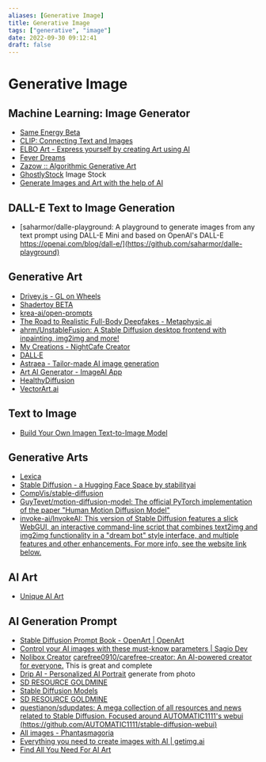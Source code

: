 ```yaml
---
aliases: [Generative Image]
title: Generative Image
tags: ["generative", "image"]
date: 2022-09-30 09:12:41
draft: false
---
```


# Generative Image

## Machine Learning: Image Generator

* [Same Energy Beta](https://same.energy/about)
* [CLIP: Connecting Text and Images](https://openai.com/blog/clip/)
* [ELBO Art - Express yourself by creating Art using AI](https://art.elbo.ai/)
* [Fever Dreams](https://www.feverdreams.app/random/25)
* [Zazow :: Algorithmic Generative Art](https://www.zazow.com/)
* [GhostlyStock](https://www.ghostlystock.com/) Image Stock
* [Generate Images and Art with the help of AI](https://imageai.app/)

## DALL-E Text to Image Generation

* [saharmor/dalle-playground: A playground to generate images from any text prompt using DALL-E Mini and based on OpenAI's DALL-E https://openai.com/blog/dall-e/](https://github.com/saharmor/dalle-playground)

## Generative Art

* [Drivey.js - GL on Wheels](https://rezmason.github.io/drivey/)
* [Shadertoy BETA](https://www.shadertoy.com/)
* [krea-ai/open-prompts](https://github.com/krea-ai/open-prompts)
* [The Road to Realistic Full-Body Deepfakes - Metaphysic.ai](https://metaphysic.ai/the-road-to-realistic-full-body-deepfakes/)
* [ahrm/UnstableFusion: A Stable Diffusion desktop frontend with inpainting, img2img and more!](https://github.com/ahrm/UnstableFusion)
* [My Creations - NightCafe Creator](https://creator.nightcafe.studio/my-creations)
* [DALL·E](https://labs.openai.com/)
* [Astraea - Tailor-made AI image generation](https://www.strmr.com/tunes)
* [Art AI Generator - ImageAI App](https://imageai.app/art-ai-generator/)
* [HealthyDiffusion](https://healthydiffusion.com/)
* [VectorArt.ai](https://vectorart.ai/)

## Text to Image

* [Build Your Own Imagen Text-to-Image Model](https://www.assemblyai.com/blog/build-your-own-imagen-text-to-image-model/)

## Generative Arts

* [Lexica](https://lexica.art/)
* [Stable Diffusion - a Hugging Face Space by stabilityai](https://huggingface.co/spaces/stabilityai/stable-diffusion)
* [CompVis/stable-diffusion](https://github.com/CompVis/stable-diffusion)
* [GuyTevet/motion-diffusion-model: The official PyTorch implementation of the paper "Human Motion Diffusion Model"](https://github.com/GuyTevet/motion-diffusion-model)
* [invoke-ai/InvokeAI: This version of Stable Diffusion features a slick WebGUI, an interactive command-line script that combines text2img and img2img functionality in a "dream bot" style interface, and multiple features and other enhancements. For more info, see the website link below.](https://github.com/invoke-ai/InvokeAI)

## AI Art

* [Unique AI Art](https://uniqueaiart.com/)

## AI Generation Prompt

* [Stable Diffusion Prompt Book - OpenArt | OpenArt](https://openart.ai/promptbook)
* [Control your AI images with these must-know parameters | Sagio Dev](https://www.sagiodev.com/blog/stable_diffusion_parameters/)
* [Nolibox Creator](https://creator.nolibox.com/guest) [carefree0910/carefree-creator: An AI-powered creator for everyone.](https://github.com/carefree0910/carefree-creator) This is great and complete
* [Drip AI - Personalized AI Portrait](https://drip.art/welcome) generate from photo
* [SD RESOURCE GOLDMINE](https://rentry.org/sdupdates2)
* [Stable Diffusion Models](https://rentry.org/sdmodels)
* [SD RESOURCE GOLDMINE](https://rentry.co/sdupdates)
* [questianon/sdupdates: A mega collection of all resources and news related to Stable Diffusion. Focused around AUTOMATIC1111's webui (https://github.com/AUTOMATIC1111/stable-diffusion-webui)](https://github.com/questianon/sdupdates)
* [All images - Phantasmagoria](https://www.phantasmagoria.me/)
* [Everything you need to create images with AI | getimg.ai](https://getimg.ai/)
* [Find All You Need For AI Art](https://www.aiartapps.com/)
